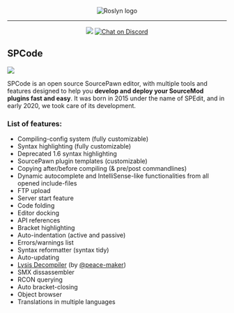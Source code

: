 <p align="center">
<img src="https://user-images.githubusercontent.com/20617661/135019003-62f544c4-9278-47a0-bfdd-f0eae5895ab9.png" alt="Roslyn logo">
</p>

<hr/>

<p align="center">
 <img src="https://github.com/SPCodeOrg/SPCode/actions/workflows/compile.yaml/badge.svg">
 <a href="https://discord.com/invite/Uf6hMqnkY4"><img src="https://discordapp.com/api/guilds/810629824884375582/widget.png" alt="Chat on Discord" style="max-width:100%;"></a> 
<p>

<h2>SPCode</h2>

<img src="https://user-images.githubusercontent.com/20617661/135123265-98b3a7bf-606e-4cee-9839-810295f936cf.png">

SPCode is an open source SourcePawn editor, with multiple tools and features designed to help you <b>develop and deploy your SourceMod plugins fast and easy</b>.
It was born in 2015 under the name of SPEdit, and in early 2020, we took care of its development.

### List of features:
* Compiling-config system (fully customizable)
* Syntax highlighting (fully customizable)
* Deprecated 1.6 syntax highlighting
* SourcePawn plugin templates (customizable)
* Copying after/before compiling (& pre/post commandlines)
* Dynamic autocomplete and IntelliSense-like functionalities from all opened include-files
* FTP upload
* Server start feature
* Code folding
* Editor docking
* API references
* Bracket highlighting
* Auto-indentation (active and passive)
* Errors/warnings list
* Syntax reformatter (syntax tidy)
* Auto-updating
* [Lysis Decompiler](https://github.com/peace-maker/lysis-java) (by [@peace-maker](https://github.com/peace-maker))
* SMX dissassembler
* RCON querying
* Auto bracket-closing
* Object browser
* Translations in multiple languages
